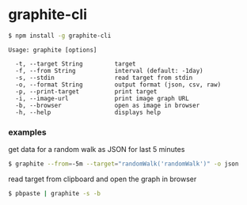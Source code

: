 # graphite-cli

```sh
$ npm install -g graphite-cli
```

```
Usage: graphite [options]

  -t, --target String         target
  -f, --from String           interval (default: -1day)
  -s, --stdin                 read target from stdin
  -o, --format String         output format (json, csv, raw)
  -p, --print-target          print target
  -i, --image-url             print image graph URL
  -b, --browser               open as image in browser
  -h, --help                  displays help
```

### examples

get data for a random walk as JSON for last 5 minutes

```sh
$ graphite --from=-5m --target="randomWalk('randomWalk')" -o json
```

read target from clipboard and open the graph in browser

```sh
$ pbpaste | graphite -s -b
```
